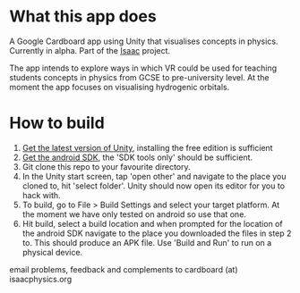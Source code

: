 # What this app does
A Google Cardboard app using Unity that visualises concepts in physics. Currently in alpha.
Part of the [Isaac](isaacphysics.org) project.

The app intends to explore ways in which VR could be used for teaching students concepts in physics from GCSE to pre-university level. At the moment the app focuses on visualising hydrogenic orbitals.

# How to build

1. [Get the latest version of Unity](http://unity3d.com/get-unity/download), installing the free edition is sufficient
2. [Get the android SDK](http://developer.android.com/sdk/index.html#Other), the 'SDK tools only' should be sufficient.
3. Git clone this repo to your favourite directory.
4. In the Unity start screen, tap 'open other' and navigate to the place you cloned to, hit 'select folder'. Unity should now open its editor for you to hack with.
5. To build, go to File > Build Settings and select your target platform. At the moment we have only tested on android so use that one.
6. Hit build, select a build location and when prompted for the location of the android SDK navigate to the place you downloaded the files in step 2 to. This should produce an APK file. Use 'Build and Run' to run on a physical device.

email problems, feedback and complements to cardboard (at) isaacphysics.org




